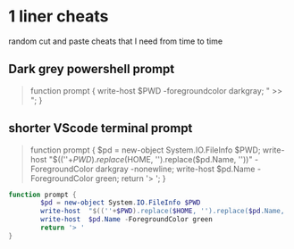 # 1 liner cheats
random cut and paste cheats that I need from time to time 

## Dark grey powershell prompt

> function prompt { write-host $PWD -foregroundcolor darkgray;  " >> "; }



## shorter VScode terminal prompt

> function prompt { $pd = new-object System.IO.FileInfo $PWD;  write-host  "$((''+$PWD).replace($HOME, '').replace($pd.Name, ''))"  -ForegroundColor darkgray -nonewline; write-host $pd.Name -ForegroundColor green; return '> '; }



```powershell
function prompt { 
        $pd = new-object System.IO.FileInfo $PWD
        write-host  "$((''+$PWD).replace($HOME, '').replace($pd.Name, ''))"  -ForegroundColor darkgray -nonewline
        write-host  $pd.Name -ForegroundColor green
        return '> '
}
```
